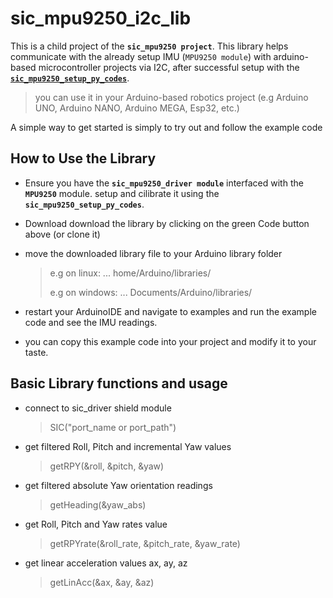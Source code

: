 # sic_mpu9250_i2c_lib
This is a child project of the **`sic_mpu9250 project`**. This library helps communicate with the already setup IMU (`MPU9250 module`) with  arduino-based microcontroller projects via I2C, after successful setup with the [**`sic_mpu9250_setup_py_codes`**](https://github.com/samuko-things-company/sic_mpu9250_setup_py_codes).

> you can use it in your Arduino-based robotics project (e.g Arduino UNO, Arduino NANO, Arduino MEGA, Esp32, etc.)

A simple way to get started is simply to try out and follow the example code


## How to Use the Library
- Ensure you have the **`sic_mpu9250_driver module`** interfaced with the **`MPU9250`** module. setup and cilibrate it using the **`sic_mpu9250_setup_py_codes`**.

- Download download the library by clicking on the green Code button above (or clone it)

- move the downloaded library file to your Arduino library folder
  > e.g on linux: ... home/Arduino/libraries/
  >
  > e.g on windows: ... Documents/Arduino/libraries/

- restart your ArduinoIDE and navigate to examples and run the example code and see the IMU readings.

- you can copy this example code into your project and modify it to your taste.


## Basic Library functions and usage

- connect to sic_driver shield module
  > SIC("port_name or port_path")

- get filtered Roll, Pitch and incremental Yaw values
  > getRPY(&roll, &pitch, &yaw)

- get filtered absolute Yaw orientation readings
  > getHeading(&yaw_abs)

- get Roll, Pitch and Yaw rates value
  > getRPYrate(&roll_rate, &pitch_rate, &yaw_rate)

- get linear acceleration values ax, ay, az
  > getLinAcc(&ax, &ay, &az)
